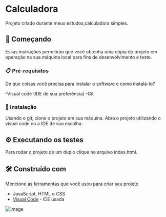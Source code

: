 # Calculadora


Projeto criado durante meus estudos,calculadora simples.

## 🚀 Começando

Essas instruções permitirão que você obtenha uma cópia do projeto em operação na sua máquina local para fins de desenvolvimento e teste.


### 📋 Pré-requisitos

De que coisas você precisa para instalar o software e como instalá-lo?

-Visual code (IDE de sua preferência)
-Git



### 🔧 Instalação

Usando o git, clone o projeto em sua máquina.
Abra o projeto utilizando o visual code ou a IDE de sua escolha.




## ⚙️ Executando os testes

Para rodar o projeto de um duplo clique no arquivo index.html.


## 🛠️ Construído com

Mencione as ferramentas que você usou para criar seu projeto
* JavaScript, HTML e CSS
* [Visual Code](https://code.visualstudio.com/download) - IDE usada


![image](https://user-images.githubusercontent.com/46601091/202693152-5b344930-818a-4f10-8767-dae7e1940f4b.png)

